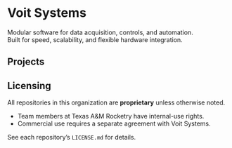 # Voit Systems

Modular software for data acquisition, controls, and automation.  
Built for speed, scalability, and flexible hardware integration.

## Projects


## Licensing
All repositories in this organization are **proprietary** unless otherwise noted.  
- Team members at Texas A&M Rocketry have internal-use rights.  
- Commercial use requires a separate agreement with Voit Systems. 

See each repository’s `LICENSE.md` for details.
